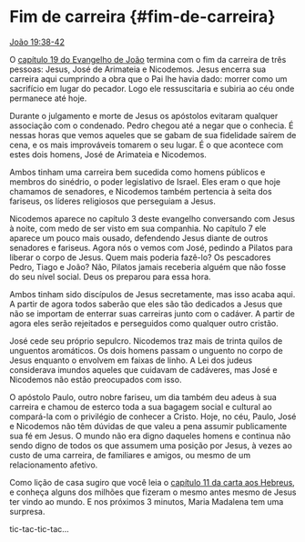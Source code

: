 # Fim de carreira {#fim-de-carreira}

[João 19:38-42](http://bibliaonline.com.br/acf/jo/19/38-42)

O [capítulo 19 do Evangelho de João](http://bibliaonline.com.br/acf/jo/19) termina com o fim da carreira de três pessoas: Jesus, José de Arimateia e Nicodemos. Jesus encerra sua carreira aqui cumprindo a obra que o Pai lhe havia dado: morrer como um sacrifício em lugar do pecador. Logo ele ressuscitaria e subiria ao céu onde permanece até hoje.

Durante o julgamento e morte de Jesus os apóstolos evitaram qualquer associação com o condenado. Pedro chegou até a negar que o conhecia. É nessas horas que vemos aqueles que se gabam de sua fidelidade saírem de cena, e os mais improváveis tomarem o seu lugar. É o que acontece com estes dois homens, José de Arimateia e Nicodemos.

Ambos tinham uma carreira bem sucedida como homens públicos e membros do sinédrio, o poder legislativo de Israel. Eles eram o que hoje chamamos de senadores, e Nicodemos também pertencia à seita dos fariseus, os líderes religiosos que perseguiam a Jesus.

Nicodemos aparece no capítulo 3 deste evangelho conversando com Jesus à noite, com medo de ser visto em sua companhia. No capítulo 7 ele aparece um pouco mais ousado, defendendo Jesus diante de outros senadores e fariseus. Agora nós o vemos com José, pedindo a Pilatos para liberar o corpo de Jesus. Quem mais poderia fazê-lo? Os pescadores Pedro, Tiago e João? Não, Pilatos jamais receberia alguém que não fosse do seu nível social. Deus os preparou para essa hora.

Ambos tinham sido discípulos de Jesus secretamente, mas isso acaba aqui. A partir de agora todos saberão que eles são tão dedicados a Jesus que não se importam de enterrar suas carreiras junto com o cadáver. A partir de agora eles serão rejeitados e perseguidos como qualquer outro cristão.

José cede seu próprio sepulcro. Nicodemos traz mais de trinta quilos de unguentos aromáticos. Os dois homens passam o unguento no corpo de Jesus enquanto o envolvem em faixas de linho. A Lei dos judeus considerava imundos aqueles que cuidavam de cadáveres, mas José e Nicodemos não estão preocupados com isso.

O apóstolo Paulo, outro nobre fariseu, um dia também deu adeus à sua carreira e chamou de esterco toda a sua bagagem social e cultural ao compará-la com o privilégio de conhecer a Cristo. Hoje, no céu, Paulo, José e Nicodemos não têm dúvidas de que valeu a pena assumir publicamente sua fé em Jesus. O mundo não era digno daqueles homens e continua não sendo digno de todos os que assumem uma posição por Jesus, à vezes ao custo de uma carreira, de familiares e amigos, ou mesmo de um relacionamento afetivo.

Como lição de casa sugiro que você leia o [capítulo 11 da carta aos Hebreus](http://bibliaonline.com.br/acf/hb/11), e conheça alguns dos milhões que fizeram o mesmo antes mesmo de Jesus ter vindo ao mundo. E nos próximos 3 minutos, Maria Madalena tem uma surpresa.

tic-tac-tic-tac...